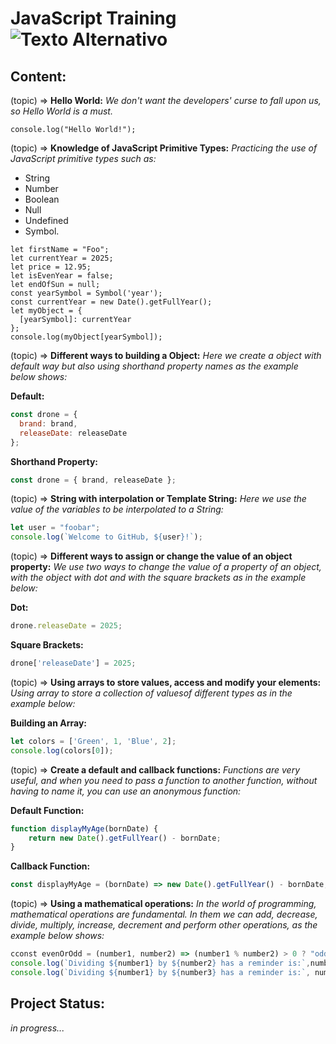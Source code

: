 # JavaScript Training ![Texto Alternativo](https://compraco.com.br/cdn/shop/articles/Para-que-e-usado-o-JavaScript.jpg?v=1717267239)

## Content:

(topic) ⇒ **Hello World:**
 _We don't want the developers' curse to fall upon us, so Hello World is a must._

~~~javascript~~~
console.log("Hello World!");
~~~

(topic) ⇒ **Knowledge of JavaScript Primitive Types:**
_Practicing the use of JavaScript primitive types such as:_

* String
* Number
* Boolean
* Null
* Undefined
* Symbol.

~~~javascript~~~
let firstName = "Foo";
let currentYear = 2025;
let price = 12.95;
let isEvenYear = false;
let endOfSun = null;
const yearSymbol = Symbol('year');
const currentYear = new Date().getFullYear();
let myObject = {
  [yearSymbol]: currentYear
};
console.log(myObject[yearSymbol]);
~~~
    
(topic) ⇒ **Different ways to building a Object:**
_Here we create a object with default way but also using shorthand property names as the example below shows:_

**Default:**

~~~javascript
const drone = {
  brand: brand,
  releaseDate: releaseDate
};
~~~

**Shorthand Property:**

~~~javascript
const drone = { brand, releaseDate };
~~~

(topic) ⇒ **String with interpolation or Template String:**
_Here we use the value of the variables to be interpolated to a String:_

~~~javascript
let user = "foobar";
console.log(`Welcome to GitHub, ${user}!`);
~~~

(topic) ⇒ **Different ways to assign or change the value of an object property:**
_We use two ways to change the value of a property of an object, with the object with dot and with the square brackets as in the example below:_

**Dot:**

~~~javascript
drone.releaseDate = 2025;
~~~

**Square Brackets:**

~~~javascript
drone['releaseDate'] = 2025;
~~~

(topic) ⇒ **Using arrays to store values, access and modify your elements:**
_Using array to store a collection of values ​​of different types as in the example below:_

**Building an Array:**

~~~javascript
let colors = ['Green', 1, 'Blue', 2];
console.log(colors[0]);
~~~

(topic) ⇒ **Create a default and callback functions:**
_Functions are very useful, and when you need to pass a function to another function, without having to name it, you can use an anonymous function:_

**Default Function:**

~~~javascript
function displayMyAge(bornDate) {
    return new Date().getFullYear() - bornDate;
}
~~~

**Callback Function:**

~~~javascript
const displayMyAge = (bornDate) => new Date().getFullYear() - bornDate;
~~~

(topic) ⇒ **Using a mathematical operations:**
_In the world of programming, mathematical operations are fundamental. In them we can add, decrease, divide, multiply, increase, decrement and perform other operations, as the example below shows:_

~~~javascript
cconst evenOrOdd = (number1, number2) => (number1 % number2) > 0 ? "odd" : "even"; 
console.log(`Dividing ${number1} by ${number2} has a reminder is:`,number1 % number2,`so the number is ${evenOrOdd(number1, number2)}.`);
console.log(`Dividing ${number1} by ${number3} has a reminder is:`, number1 % number3,`so the number is ${evenOrOdd(number1, number3)}.`);
~~~

## Project Status:
_in progress..._

